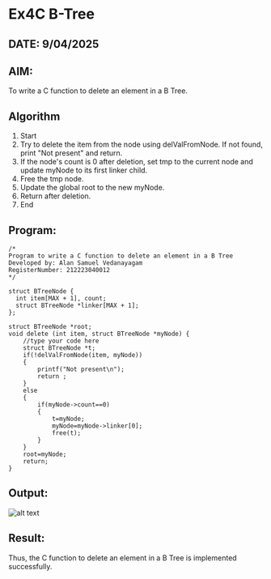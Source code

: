 # Ex4C B-Tree
## DATE: 9/04/2025
## AIM:
To write a C function to delete an element in a B Tree.
## Algorithm
  1. Start 
2. Try to delete the item from the node using delValFromNode. If not found, print "Not 
present" and return. 
3. If the node's count is 0 after deletion, set tmp to the current node and update myNode to its 
first linker child. 
4. Free the tmp node. 
5. Update the global root to the new myNode. 
6. Return after deletion. 
7. End 

## Program:
```
/*
Program to write a C function to delete an element in a B Tree
Developed by: Alan Samuel Vedanayagam
RegisterNumber: 212223040012
*/

struct BTreeNode {
  int item[MAX + 1], count;
  struct BTreeNode *linker[MAX + 1];
};

struct BTreeNode *root;
void delete (int item, struct BTreeNode *myNode) {
    //type your code here
    struct BTreeNode *t;
    if(!delValFromNode(item, myNode))
    {
        printf("Not present\n");
        return ;
    }
    else
    {
        if(myNode->count==0)
        {
            t=myNode;
            myNode=myNode->linker[0];
            free(t);
        }
    }
    root=myNode;
    return;
}
```

## Output:
![alt text](image-2.png)
## Result:
Thus, the C function to delete an element in a B Tree is implemented successfully.
